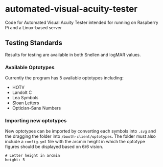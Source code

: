 # automated-visual-acuity-tester
 
Code for Automated Visual Acuity Tester intended for running on Raspberry Pi and a Linux-based server

## Testing Standards
Results for testing are available in both Snellen and logMAR values.
### Available Optotypes
Currently the program has 5 available optotypes including:
- HOTV
- Landolt C
- Lea Symbols
- Sloan Letters
- Optician-Sans Numbers

### Importing new optotypes
New optotypes can be imported by converting each symbols into `.svg` and the dragging the folder into `/booth-client/optotypes`. The folder must also include a `config.yml` file with the arcmin height in which the optotype figures should be displayed based on 6/6 vision.
```
# Letter height in arcmin
height: 5
```
